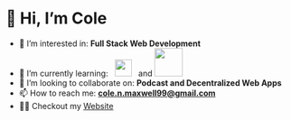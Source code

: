 # 👋 Hi, I’m Cole
- 👀 I’m interested in: **Full Stack Web Development**
- 🌱 I’m currently learning: &nbsp; <img src=https://clipartart.com/images/javascript-icon-clipart-6.png width="30"/> &nbsp; and <img src=https://dwglogo.com/wp-content/uploads/2017/08/Go_logo_aqua.png width="50"/>
- 💞️ I’m looking to collaborate on: **Podcast and Decentralized Web Apps**
- 📫 How to reach me: **cole.n.maxwell99@gmail.com**
- 👨‍💻 Checkout my [Website](https://colemaxwell.dev/)
